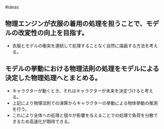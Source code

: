 #ideas

## 物理エンジンが衣服の着用の処理を担うことで、モデルの改変性の向上を目指す。
- 衣服とモデルの衝突を連続して処理することなく自然に描画する方法を考える。
 
## モデルの挙動における物理法則の処理をモデルによる決定した物理処理へとまとめる。
- キャラクターが動くとき、それはキャラクターが未来を決定づけると考える。
- 上記により物理法則での演算からキャラクターの挙動による物体挙動の推測を行う。
- これにより全体への処理と個々が影響を与えることでの処理で負荷を分散できるため高速化が期待できる。
